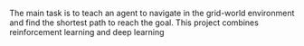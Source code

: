 The main task is to teach an agent to navigate in the grid-world environment and find the shortest path to reach the goal. This project combines reinforcement learning and deep learning
